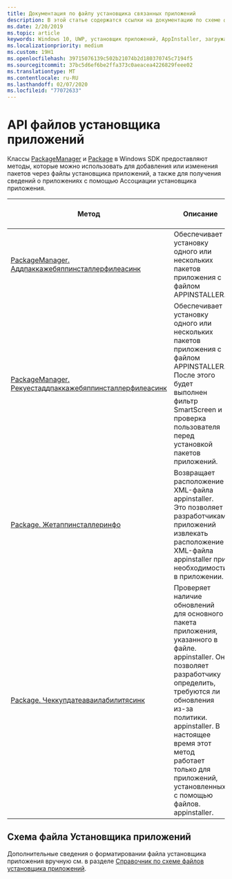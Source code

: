 ```yaml
---
title: Документация по файлу установщика связанных приложений
description: В этой статье содержатся ссылки на документацию по схеме файлов установщика приложений и связанных с ними API-интерфейсов, предоставляемых Windows SDK.
ms.date: 2/20/2019
ms.topic: article
keywords: Windows 10, UWP, установщик приложений, AppInstaller, загружать неопубликованные, API, XML, схема
ms.localizationpriority: medium
ms.custom: 19H1
ms.openlocfilehash: 39715076139c502b21074b2d180370745c7194f5
ms.sourcegitcommit: 37bc5d6ef6be2ffa373c0aeacea4226829feee02
ms.translationtype: MT
ms.contentlocale: ru-RU
ms.lasthandoff: 02/07/2020
ms.locfileid: "77072633"
---
```

# <a name="app-installer-file-apis"></a>API файлов установщика приложений

Классы [PackageManager](https://docs.microsoft.com/uwp/api/windows.management.deployment.packagemanager) и [Package](https://docs.microsoft.com/uwp/api/windows.applicationmodel.package) в Windows SDK предоставляют методы, которые можно использовать для добавления или изменения пакетов через файлы установщика приложений, а также для получения сведений о приложениях с помощью Ассоциации установщика приложения.

|  Метод  |  Описание | Минимальный поддерживаемый выпуск |
|----------|--------------|-------------------|
|  [PackageManager. Аддпаккажебяппинсталлерфилеасинк](https://docs.microsoft.com/uwp/api/windows.management.deployment.packagemanager.addpackagebyappinstallerfileasync)  | Обеспечивает установку одного или нескольких пакетов приложения с файлом APPINSTALLER. | Обновление для дизайнеров Windows 10 (версия 1709, сборка 16299)   |
|  [PackageManager. Рекуестаддпаккажебяппинсталлерфилеасинк](https://docs.microsoft.com/uwp/api/windows.management.deployment.packagemanager.requestaddpackagebyappinstallerfileasync)  | Обеспечивает установку одного или нескольких пакетов приложения с файлом APPINSTALLER. После этого будет выполнен фильтр SmartScreen и проверка пользователя перед установкой пакетов приложений. | Обновление для дизайнеров Windows 10 (версия 1709, сборка 16299)       |
|  [Package. Жетаппинсталлеринфо](https://docs.microsoft.com/uwp/api/windows.applicationmodel.package.getappinstallerinfo)  | Возвращает расположение XML-файла appinstaller. Это позволяет разработчикам приложений извлекать расположение XML-файла appinstaller при необходимости в приложении. | Windows 10, версия 1809 (сборка 17763) |
|  [Package. Чеккупдатеаваилабилитясинк](https://docs.microsoft.com/uwp/api/windows.applicationmodel.package.checkupdateavailabilityasync)  | Проверяет наличие обновлений для основного пакета приложения, указанного в файле. appinstaller. Он позволяет разработчику определить, требуются ли обновления из-за политики. appinstaller. В настоящее время этот метод работает только для приложений, установленных с помощью файлов. appinstaller. | Windows 10, версия 1809 (сборка 17763) |

## <a name="app-installer-file-schema"></a>Схема файла Установщика приложений

Дополнительные сведения о форматировании файла установщика приложения вручную см. в разделе [Справочник по схеме файлов установщика приложений](https://docs.microsoft.com/uwp/schemas/appinstallerschema/app-installer-file).

